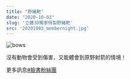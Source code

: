 ```yaml
---
title: "野豬靶"
date: "2020-10-03"
slug: '立體3D獨家特製野豬靶'
src: '20201003_membernight.jpg'
---
```


![bows](/assets/images/membernight/20201003_membernight.jpg)


沒有動物會受到傷害，又能體會到原野射箭的情境！


更多訊息[#臉書粉絲團](https://www.facebook.com/LZarchery/)


